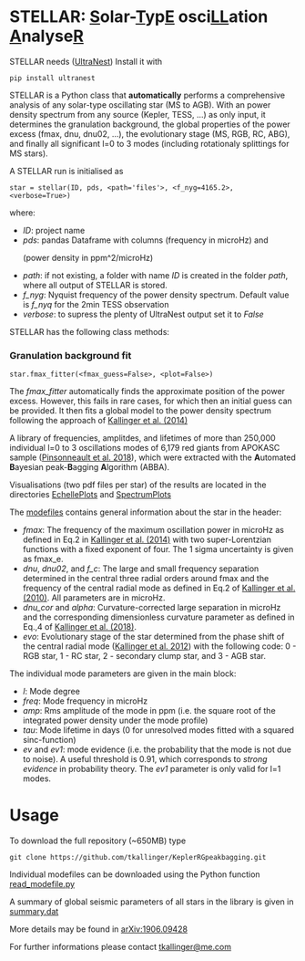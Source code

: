 # STELLAR: <ins>S</ins>olar-<ins>T</ins>yp<ins>E</ins> osci<ins>LL</ins>ation <ins>A</ins>nalyse<ins>R</ins>

STELLAR needs ([UltraNest](https://johannesbuchner.github.io/UltraNest/index.html)) Install it with 
```
pip install ultranest
```
STELLAR is a Python class that **automatically** performs a comprehensive analysis of any solar-type oscillating star (MS to AGB). With an power density spectrum from any source (Kepler, TESS, ...) as only input, it determines the granulation background, the global properties of the power excess (fmax, dnu, dnu02, ...), the evolutionary stage (MS, RGB, RC, ABG), and finally all significant l=0 to 3 modes (including rotationaly splittings for MS stars). 

A STELLAR run is initialised as
```
star = stellar(ID, pds, <path='files'>, <f_nyg=4165.2>, <verbose=True>)
```
where:
- *ID*: project name
- *pds*: pandas Dataframe with columns <f> (frequency in microHz) and <p> (power density in ppm^2/microHz)
- *path*: if not existing, a folder with name *ID* is created in the folder *path*, where all output of STELLAR is stored.
- *f_nyg*: Nyquist frequency of the power density spectrum. Default value is *f_nyq* for the 2min TESS observation
- *verbose*: to supress the plenty of UltraNest output set it to *False*

STELLAR has the following class methods:

### Granulation background fit
```
star.fmax_fitter(<fmax_guess=False>, <plot=False>)
```
The *fmax_fitter* automatically finds the approximate position of the power excess. However, this fails in rare cases, for which then an initial guess can be provided. It then fits a global model to the power density spectrum following the approach of [Kallinger et al. (2014)](https://ui.adsabs.harvard.edu/abs/2014A%26A...570A..41K/abstract)


A library of frequencies, amplitdes, and lifetimes of more than 250,000 individual l=0 to 3 oscillations modes of 6,179 red giants from APOKASC sample ([Pinsonneault et al. 2018](https://ui.adsabs.harvard.edu/abs/2018ApJS..239...32P/abstract)), which were extracted with the **A**utomated **B**ayesian peak-**B**agging **A**lgorithm (ABBA).

Visualisations (two pdf files per star) of the results are located in the directories [EchellePlots](https://github.com/tkallinger/KeplerRGpeakbagging/tree/master/EchellePlots) and [SpectrumPlots](https://github.com/tkallinger/KeplerRGpeakbagging/tree/master/SpectrumPlots)

The [modefiles](https://github.com/tkallinger/KeplerRGpeakbagging/tree/master/ModeFiles) contains general information about the star in the header:
- *fmax*: The frequency of the maximum oscillation power in microHz as defined in Eq.2 in [Kallinger et al. (2014)](https://ui.adsabs.harvard.edu/abs/2014A%26A...570A..41K/abstract) with two super-Lorentzian functions with a fixed exponent of four. The 1 sigma uncertainty is given as fmax_e.
- *dnu*, *dnu02*, and *f_c*: The large and small frequency separation determined in the central three radial orders around fmax and the frequency of the central radial mode as defined in Eq.2 of [Kallinger et al. (2010)](https://ui.adsabs.harvard.edu/abs/2010A%26A...509A..77K/abstract). All parameters are in microHz.
- *dnu_cor* and *alpha*: Curvature-corrected large separation in microHz and the corresponding dimensionless curvature parameter as defined in Eq.,4 of [Kallinger et al. (2018)](https://ui.adsabs.harvard.edu/abs/2018A%26A...616A.104K/abstract).
- *evo*: Evolutionary stage of the star determined from the phase shift of the central radial mode ([Kallinger et al. 2012](https://ui.adsabs.harvard.edu/abs/2012A%26A...541A..51K/abstract)) with the following code: 0 - RGB star, 1 - RC star, 2 - secondary clump star, and 3 - AGB star.

The individual mode parameters are given in the main block:
- *l*: Mode degree
- *freq*: Mode frequency in microHz
- *amp*: Rms amplitude of the mode in ppm (i.e. the square root of the integrated power density under the mode profile)
- *tau*: Mode lifetime in days (0 for unresolved modes fitted with a squared sinc-function)
- *ev* and *ev1*: mode evidence (i.e. the probability that the mode is not due to noise). A useful threshold is 0.91, which corresponds to *strong evidence* in probability theory. The *ev1* parameter is only valid for l=1 modes. 

# Usage
To download the full repository (~650MB) type 
```
git clone https://github.com/tkallinger/KeplerRGpeakbagging.git
```
Individual modefiles can be downloaded using the Python function [read_modefile.py](https://github.com/tkallinger/KeplerRGpeakbagging/blob/master/read_modefile.py)

A summary of global seismic parameters of all stars in the library is given in [summary.dat](https://github.com/tkallinger/KeplerRGpeakbagging/blob/master/summary.dat)

More details may be found in [arXiv:1906.09428](https://arxiv.org/abs/1906.09428)

For further informations please contact tkallinger@me.com

